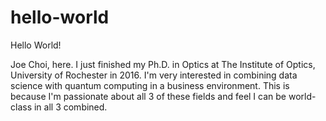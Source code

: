 # hello-world

Hello World!

Joe Choi, here.  I just finished my Ph.D. in Optics at The Institute of Optics, University of Rochester in 2016.  I'm very interested in combining data science with quantum computing in a business environment.  This is because I'm passionate about all 3 of these fields and feel I can be world-class in all 3 combined. 
